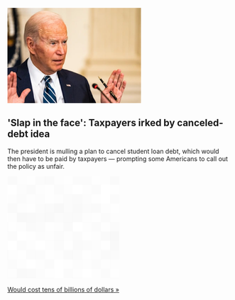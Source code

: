 
!['Slap in the face': Taxpayers irked by canceled-debt idea](./20220503235849.png)
## 'Slap in the face': Taxpayers irked by canceled-debt idea

The president is mulling a plan to cancel student loan debt, which would then have to be paid by taxpayers — prompting some Americans to call out the policy as unfair.

![pic](../square_bg.png)

[Would cost tens of billions of dollars »](https://www.yahoo.com/finance/news/student-loan-forgiveness-unfair-americans-162228849.html)
